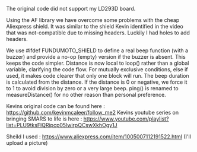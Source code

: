 The original code did not support my LD293D board.

Using the AF library we have overcome some problems with the cheap Aliexpress shield. It was similar to the shield Kevin identified in the video that was not-compatible due to missing headers. Luckily I had holes to add headers.


We use #ifdef FUNDUMOTO_SHIELD to define a real beep function (with a buzzer) and provide a no-op (empty) version if the buzzer is absent. This keeps the code simpler.
Distance is now local to loop() rather than a global variable, clarifying the code flow.
For mutually exclusive conditions, else if used, it makes code clearer that only one block will run.
The beep duration is calculated from the distance. If the distance is 0 or negative, we force it to 1 to avoid division by zero or a very large beep.
ping() is renamed to measureDistance() for no other reason than personal preference.

Kevins original code can be found here : https://github.com/kevinmcaleer/follow_me2
Kevins youtube series on bringing SMARS to life is here : https://www.youtube.com/playlist?list=PLU9tksFlQRipcp05lwirpQCswXkhOgy1J


Sheild I used : https://www.aliexpress.com/item/1005007112191522.html (I'll upload a picture)

